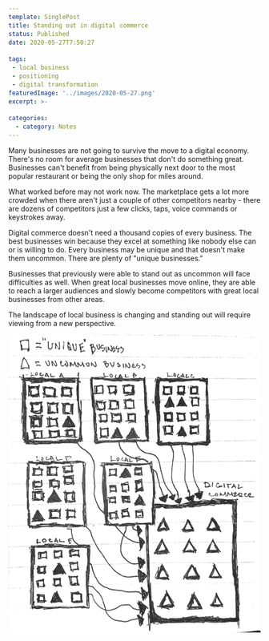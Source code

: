 ```yaml
---
template: SinglePost
title: Standing out in digital commerce
status: Published
date: 2020-05-27T7:50:27

tags:
 - local business
 - positioning
 - digital transformation
featuredImage: '../images/2020-05-27.png'
excerpt: >-

categories:
  - category: Notes
---
```

Many businesses are not going to survive the move to a digital economy. There's no room for average businesses that don't do something great. Businesses can't benefit from being physically next door to the most popular restaurant or being the only shop for miles around.

What worked before may not work now. The marketplace gets a lot more crowded when there aren't just a couple of other competitors nearby - there are dozens of competitors just a few clicks, taps, voice commands or keystrokes away.

Digital commerce doesn't need a thousand copies of every business. The best businesses win because they excel at something like nobody else can or is willing to do. Every business may be unique and that doesn't make them uncommon. There are plenty of "unique businesses."

Businesses that previously were able to stand out as uncommon will face difficulties as well. When great local businesses move online, they are able to reach a larger audiences and slowly become competitors with great local businesses from other areas.

The landscape of local business is changing and standing out will require viewing from a new perspective.

![standing out in digital commerce](../images/standing-out-digital-commerce.jpeg)

